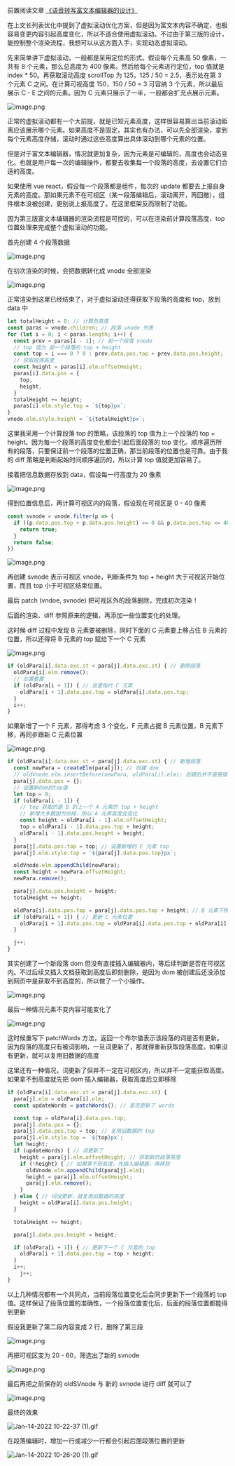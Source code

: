 
前置阅读文章 [《语音转写富文本编辑器的设计》](/article/语音转写富文本编辑器的设计/)

在上文长列表优化中提到了虚拟滚动优化方案，但是因为富文本内容不确定，也极容易变更内容引起高度变化，所以不适合使用虚拟滚动。不过由于第三版的设计，能控制整个渲染流程，我想可以从这方面入手，实现动态虚拟滚动。

先来简单讲下虚拟滚动，一般都是采用定位的形式。假设每个元素高 50 像素，一共有 8 个元素，那么总高度为 400 像素。然后给每个元素进行定位，top 值就是 index * 50。再获取滚动高度 scrollTop 为 125，125 / 50 = 2.5，表示处在第 3 个元素 C 之间。在计算可视高度 150，150 / 50 = 3 可容纳 3 个元素，所以最后展示 C - E 之间的元素。因为 C 元素只展示了一半，一般都会扩充点展示元素。

![image.png](./images/1.png)

正常的虚拟滚动都有一个大前提，就是已知元素高度，这样很容易算出当前滚动距离应该展示哪个元素。如果高度不是固定，其实也有办法，可以先全部渲染，拿到每个元素高度存储，滚动时通过这些高度算出具体滚动到哪个元素的位置。

但是对于富文本编辑器，情况就更加复杂，因为元素是可编辑的，高度也会动态变化。也就是用户每一次的编辑操作，都要去收集每一个段落的高度，去设置它们合适的高度。

如果使用 vue react，假设每一个段落都是组件，每次的 update 都要去上报自身元素的高度。那如果元素不在可视区（某一段落编辑后，滚动离开，再回撤），组件根本没被创建，更别说上报高度了。在这里框架反而限制了功能。

因为第三版富文本编辑器的渲染流程是可控的，可以在渲染前计算段落高度、top位置处理来完成整个虚拟滚动的功能。

首先创建 4 个段落数据

![image.png](./images/2.png)

在初次渲染的时候，会把数据转化成 vnode 全部渲染

![image.png](./images/3.png)

正常渲染到这里已经结束了，对于虚拟滚动还得获取下段落的高度和 top，放到 data 中

```javascript
let totalHeight = 0; // 计算总高度
const paras = vnode.children; // 段落 vnode 列表
for (let i = 0; i < paras.length; i++) {
  const prev = paras[i - 1]; // 前一个段落 vnode
  // top 值为 前一个段落的 top + height
  const top = i === 0 ? 0 : prev.data.pos.top + prev.data.pos.height;
  // 获取段落高度
  const height = paras[i].elm.offsetHeight;
  paras[i].data.pos = {
    top,
    height,
  }
  totalHeight += height;
  paras[i].elm.style.top = `${top}px`;
}
vnode.elm.style.height = `${totalHeight}px`;
```

这里我采用一个计算段落 top 的策略，该段落的 top 值为上一个段落的 top + height。因为每一个段落的高度变化都会引起后面段落的 top 变化。顺序遍历所有的段落，只要保证前一个段落的位置正确，那当前段落的位置也是可靠。由于我的 diff 策略是判断起始时间顺序遍历的，所以计算 top 值就更加容易了。

接着把信息数据存放到 data，假设每一行高度为 20 像素

![image.png](./images/4.png)

得到位置信息后，再计算可视区内的段落，假设现在可视区是  0 - 40 像素

```javascript
const svnode = vnode.filter(p => {
  if ((p.data.pos.top + p.data.pos.height) >= 0 && p.data.pos.top <= 40) {
    return true;
  }
  return false;
})
```

![image.png](./images/5.png)

再创建 svnode 表示可视区 vnode，判断条件为 top + height 大于可视区开始位置，而且 top 小于可视区结束位置。

最后 patch (vndoe, svnode) 把可视区外的段落删除，完成初次渲染！

后面的渲染、diff 参照原来的逻辑，再添加一些位置变化的处理。

这时候 diff 过程中发现 B 元素要被删除，同时下面的 C 元素要上移占住 B 元素的位置，所以还得将 B 元素的 top 赋给下一个 C 元素

![image.png](./images/6.png)

```javascript
if (oldPara[i].data.exc.st < para[j].data.exc.st) { // 删除段落
  oldPara[i].elm.remove();
  // 位置重置
  if (oldPara[i + 1]) { // 这里指代 C 元素
    oldPara[i + 1].data.pos.top = oldPara[i].data.pos.top;
  }
  i++;
} 
```

如果新增了一个 F 元素，那得考虑 3 个变化，F 元素占据 B 元素位置，B 元素下移，再同步跟新 C 元素位置

![image.png](./images/7.png)

```javascript
if (oldPara[i].data.exc.st < para[j].data.exc.st) { // 新增段落
  const newPara = createElm(para[j]); // 创建 dom
  // oldVnode.elm.insertBefore(newPara, oldPara[i].elm); 创建后并不直接插入，等后续判断是否在可视区内
  para[j].data.pos = {};
  // 设置新dom的top值
  let top = 0;
  if (oldPara[i - 1]) {
    // top 获取的是 B 的上一个 A 元素的 top + height
    // 新增大多数因为分段，所以 A 元素高度会变化
    const height = oldPara[i - 1].elm.offsetHeight; 
    top = oldPara[i - 1].data.pos.top + height;
    oldPara[i - 1].data.pos.height = height;
  }
  para[j].data.pos.top = top; // 设置新增的 F 元素 top
  para[j].elm.style.top = `${para[j].data.pos.top}px`;

  oldVnode.elm.appendChild(newPara);
  const height = newPara.offsetHeight;
  newPara.remove();

  para[j].data.pos.height = height;
  totalHeight += height;

  oldPara[i].data.pos.top = para[j].data.pos.top + height; // B 元素下移，设置新的 top
  if (oldPara[i + 1]) { // 更新 C 元素位置
    oldPara[i + 1].data.pos.top = oldPara[i].data.pos.top + oldPara[i].data.pos.height;
  }

  j++;
}
```
其实创建了一个新段落 dom 但没有直接插入编辑器内，等后续判断是否在可视区内。不过后续又插入文档获取到高度后即刻删除，是因为 dom 被创建后还没添加到网页中是获取不到高度的，所以做了一个小操作。

![image.png](./images/8.png) 

最后一种情况元素不变内容可能变化了

![image.png](./images/9.png)

这时候重写下 patchWords 方法，返回一个布尔值表示该段落的词是否有更新。因为段落的高度只有被词影响，一旦词更新了，那就得重新获取段落高度。如果没有更新，就可以复用旧数据的高度

这里还有一种情况，词更新了但并不一定在可视区内，所以并不一定能获取高度。如果拿不到高度就先把 dom 插入编辑器，获取高度后立即移除

```javascript
if (oldPara[i].data.exc.st < para[j].data.exc.st) {
  para[j].elm = oldPara[i].elm;
  const updateWords = patchWords(); // 是否更新了 words

  const top = oldPara[i].data.pos.top;
  para[j].data.pos = {};
  para[j].data.pos.top = top; // 复用旧数据的 top
  para[j].elm.style.top = `${top}px`;
  let height;
  if (updateWords) { // 词更新了
    height = para[j].elm.offsetHeight; // 获取新的段落高度
    if (!height) { // 如果拿不到高度，先插入编辑器，再移除
      oldVnode.elm.appendChild(para[j].elm);
      height = para[j].elm.offsetHeight;
      para[j].elm.remove();
    }
  } else { // 词没更新，就复用旧数据的高度
    height = oldPara[i].data.pos.height;
  }

  totalHeight += height;

  para[j].data.pos.height = height; 

  if (oldPara[i + 1]) { // 更新下一个 C 元素的 top
    oldPara[i + 1].data.pos.top = top + height;
  } 
  i++;
	j++;
}

```

以上几种情况都有一个共同点，当前段落位置变化后会同步更新下一个段落的 top 值。这样保证了段落位置的准确性，一个段落位置变化后，后面的段落位置都能得到更新

假设我更新了第二段内容变成 2 行，删除了第三段

![image.png](./images/10.png)

再把可视区变为 20 - 60，筛选出了新的 svnode

![image.png](./images/11.png)

最后再把之前保存的 oldSVnode 与 新的 svnode 进行 diff 就可以了

![image.png](./images/12.png)

最终的效果

![Jan-14-2022 10-22-37 (1).gif](./images/13.gif)

在段落编辑时，增加一行或减少一行都会引起后面段落位置的更新

![Jan-14-2022 10-26-20 (1).gif](./images/14.gif)
